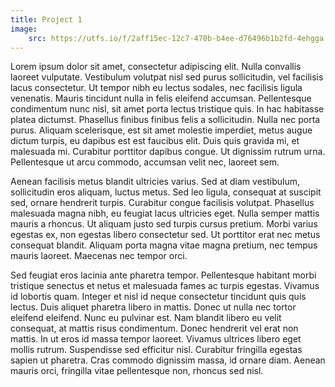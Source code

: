 ```yaml
---
title: Project 1
image:
    src: https://utfs.io/f/2aff15ec-12c7-470b-b4ee-d76496b1b2fd-4ehgga.jpg
---
```


Lorem ipsum dolor sit amet, consectetur adipiscing elit. Nulla convallis laoreet vulputate. Vestibulum volutpat nisl sed purus sollicitudin, vel facilisis lacus consectetur. Ut tempor nibh eu lectus sodales, nec facilisis ligula venenatis. Mauris tincidunt nulla in felis eleifend accumsan. Pellentesque condimentum nunc nisl, sit amet porta lectus tristique quis. In hac habitasse platea dictumst. Phasellus finibus finibus felis a sollicitudin. Nulla nec porta purus. Aliquam scelerisque, est sit amet molestie imperdiet, metus augue dictum turpis, eu dapibus est est faucibus elit. Duis quis gravida mi, et malesuada mi. Curabitur porttitor dapibus congue. Ut dignissim rutrum urna. Pellentesque ut arcu commodo, accumsan velit nec, laoreet sem.

Aenean facilisis metus blandit ultricies varius. Sed at diam vestibulum, sollicitudin eros aliquam, luctus metus. Sed leo ligula, consequat at suscipit sed, ornare hendrerit turpis. Curabitur congue facilisis volutpat. Phasellus malesuada magna nibh, eu feugiat lacus ultricies eget. Nulla semper mattis mauris a rhoncus. Ut aliquam justo sed turpis cursus pretium. Morbi varius egestas ex, non egestas libero consectetur sed. Ut porttitor erat nec metus consequat blandit. Aliquam porta magna vitae magna pretium, nec tempus mauris laoreet. Maecenas nec tempor orci.

Sed feugiat eros lacinia ante pharetra tempor. Pellentesque habitant morbi tristique senectus et netus et malesuada fames ac turpis egestas. Vivamus id lobortis quam. Integer et nisl id neque consectetur tincidunt quis quis lectus. Duis aliquet pharetra libero in mattis. Donec ut nulla nec tortor eleifend eleifend. Nunc eu pulvinar est. Nam blandit libero eu velit consequat, at mattis risus condimentum. Donec hendrerit vel erat non mattis. In ut eros id massa tempor laoreet. Vivamus ultrices libero eget mollis rutrum. Suspendisse sed efficitur nisl. Curabitur fringilla egestas sapien ut pharetra. Cras commodo dignissim massa, id ornare diam. Aenean mauris orci, fringilla vitae pellentesque non, rhoncus sed nisl.
